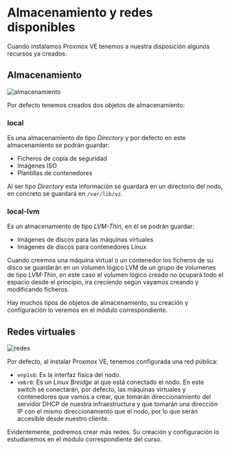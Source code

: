 # Almacenamiento y redes disponibles

Cuando instalamos Proxmox VE tenemos a nuestra disposición algunos recursos ya creados:

## Almacenamiento

![almacenamiento](almacenamiento.png)

Por defecto tenemos creados dos objetos de almacenamiento:

### local

Es una almacenamiento de tipo *Directory* y por defecto en este almacenamiento se podrán guardar:

* Ficheros de copia de seguridad
* Imágenes ISO
* Plantillas de contenedores

Al ser tipo *Directory* esta información se guardará en un directorio del nodo, en concreto se guardará en `/var/lib/vz`.

### local-lvm

Es un almacenamiento de tipo *LVM-Thin*, en él se podrán guardar:

* Imágenes de discos para las máquinas virtuales
* Imágenes de discos para contenedores Linux

Cuando creemos una máquina virtual o un contenedor los ficheros de su disco se guardarán en un volumen lógico LVM de un grupo de volumenes de tipo *LVM-Thin*, en este caso el volumen lógico creado no ocupará todo el espacio desde el principio, ira creciendo según vayamos creando y modificando ficheros.

Hay muchos tipos de objetos de almacenamiento, su creación y configuración lo veremos en el módulo correspondiente.

## Redes virtuales

![redes](redes.png)

Por defecto, al instalar Proxmox VE, tenemos configurada una red pública:

* `enp1s0`: Es la interfaz física del nodo.
* `vmbr0`: Es un *Linux Breidge* al que está conectado el nodo. En este switch se conectarán, por defecto, las máquinas virtuales y contenedores que vamos a crear, que tomarán direccionamiento del servidor DHCP de nuestra infraestructura y que tomarán una dirección IP con el mismo direccionamiento que el nodo, por lo que serán accesible desde nuestro cliente.

Evidentemente, podremos crear más redes. Su creación y configuración lo estudiaremos en el módulo correspondiente del curso.
